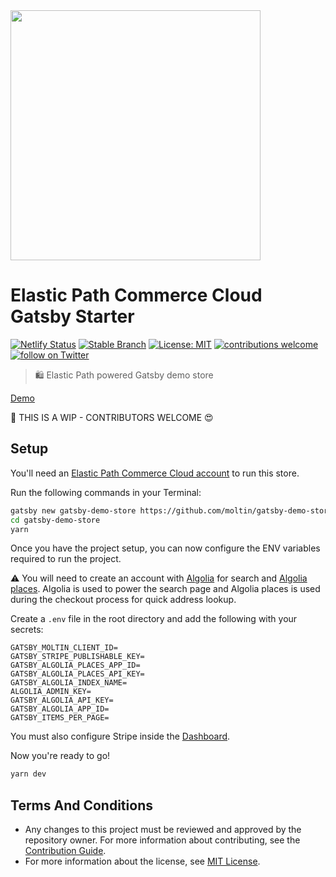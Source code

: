 <img src="https://www.elasticpath.com/themes/custom/bootstrap_sass/logo.svg" alt="" width="400" />

# Elastic Path Commerce Cloud Gatsby Starter

[![Netlify Status](https://api.netlify.com/api/v1/badges/5be5979f-5b09-450b-951b-1b192be93d65/deploy-status)](https://app.netlify.com/sites/gatsby-demo-store/deploys)
[![Stable Branch](https://img.shields.io/badge/stable%20branch-master-blue.svg)](https://github.com/moltin/gatsby-demo-store)
[![License: MIT](https://img.shields.io/badge/License-MIT-yellow.svg)](https://opensource.org/licenses/MIT)
[![contributions welcome](https://img.shields.io/badge/contributions-welcome-brightgreen.svg?style=flat)](https://github.com/moltin/gatsby-demo-store/issues)
[![follow on Twitter](https://img.shields.io/twitter/follow/elasticpath?style=social&logo=twitter)](https://twitter.com/intent/follow?screen_name=elasticpath)

> 🛍 Elastic Path powered Gatsby demo store

[Demo](https://demo.elasticpath.com)

🚨 THIS IS A WIP - CONTRIBUTORS WELCOME 😍

## Setup

You'll need an [Elastic Path Commerce Cloud account](https://dashboard.elasticpath.com) to run this store.

Run the following commands in your Terminal:

```bash
gatsby new gatsby-demo-store https://github.com/moltin/gatsby-demo-store
cd gatsby-demo-store
yarn
```

Once you have the project setup, you can now configure the ENV variables required to run the project.

⚠️ You will need to create an account with [Algolia](https://algolia.com) for search and [Algolia places](https://community.algolia.com/places). Algolia is used to power the search page and Algolia places is used during the checkout process for quick address lookup.

Create a `.env` file in the root directory and add the following with your secrets:

```dosini
GATSBY_MOLTIN_CLIENT_ID=
GATSBY_STRIPE_PUBLISHABLE_KEY=
GATSBY_ALGOLIA_PLACES_APP_ID=
GATSBY_ALGOLIA_PLACES_API_KEY=
GATSBY_ALGOLIA_INDEX_NAME=
ALGOLIA_ADMIN_KEY=
GATSBY_ALGOLIA_API_KEY=
GATSBY_ALGOLIA_APP_ID=
GATSBY_ITEMS_PER_PAGE=
```

You must also configure Stripe inside the [Dashboard](https://dashboard.elasticpath.com).

Now you're ready to go!

```bash
yarn dev
```

## Terms And Conditions

- Any changes to this project must be reviewed and approved by the repository owner. For more information about contributing, see the [Contribution Guide](https://github.com/moltin/gatsby-demo-store/blob/master/.github/CONTRIBUTING.md).
- For more information about the license, see [MIT License](https://github.com/moltin/gatsby-demo-store/blob/master/LICENSE).
